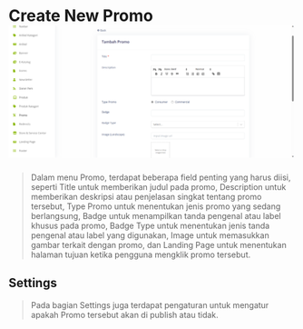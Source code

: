 # Create New Promo ![](create_new_promo.png)

>Dalam menu Promo, terdapat beberapa field penting yang harus diisi, seperti Title untuk memberikan judul pada promo, Description untuk memberikan deskripsi atau penjelasan singkat tentang promo tersebut, Type Promo untuk menentukan jenis promo yang sedang berlangsung, Badge untuk menampilkan tanda pengenal atau label khusus pada promo, Badge Type untuk menentukan jenis tanda pengenal atau label yang digunakan, Image untuk memasukkan gambar terkait dengan promo, dan Landing Page untuk menentukan halaman tujuan ketika pengguna mengklik promo tersebut.

## Settings
>Pada bagian Settings juga terdapat pengaturan untuk mengatur apakah Promo tersebut akan di publish atau tidak.